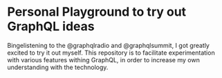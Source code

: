 # Personal Playground to try out GraphQL ideas

Bingelistening to the @graphqlradio and @graphqlsummit, I got greatly excited
to try it out myself. This repository is to facilitate experimentation with
various features withing GraphQL, in order to increase my own understanding
with the technology.

